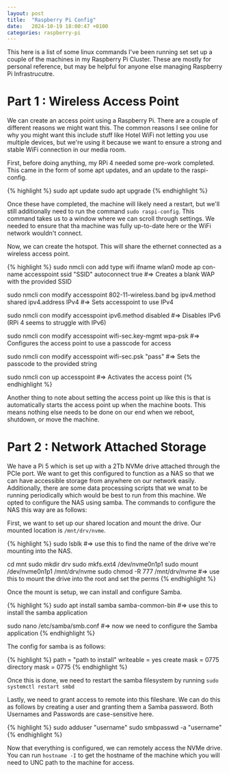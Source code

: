 ```yaml
---
layout: post
title:  "Raspberry Pi Config"
date:   2024-10-19 18:00:47 +0100
categories: raspberry-pi
---
```


This here is a list of some linux commands I've been running set set up a couple of the machines in my Raspberry Pi Cluster.
These are mostly for personal reference, but may be helpful for anyone else managing Raspberry Pi Infrastrucutre.

# Part 1 : Wireless Access Point

We can create an access point using a Raspberry Pi. There are a couple of different reasons we might want this. The common reasons I see online for why you might want this include stuff like Hotel WiFi not letting you use multiple devices, but we're using it because we want to ensure a strong and stable WiFi connection in our media room.

First, before doing anything, my RPi 4 needed some pre-work completed. This came in the form of some apt updates, and an update to the raspi-config.

{% highlight %}
sudo apt update
sudo apt upgrade
{% endhighlight %}

Once these have completed, the machine will likely need a restart, but we'll still additionally need to run the command `sudo raspi-config`. This command takes us to a window where we can scroll through settings. We needed to ensure that tha machine was fully up-to-date here or the WiFi network wouldn't connect.

Now, we can create the hotspot. This will share the ethernet connected as a wireless access point.

{% highlight %}
sudo nmcli con add type wifi ifname wlan0 mode ap con-name accesspoint ssid "SSID" autoconnect true
#=> Creates a blank WAP with the provided SSID

sudo nmcli con modify accesspoint 802-11-wireless.band bg ipv4.method shared ipv4.address IPv4
#=> Sets accesspoint to use IPv4

sudo nmcli con modify accesspoint ipv6.method disabled
#=> Disables IPv6 (RPi 4 seems to struggle with IPv6)

sudo nmcli con modify accesspoint wifi-sec.key-mgmt wpa-psk
#=> Configures the access point to use a passcode for access

sudo nmcli con modify accesspoint wifi-sec.psk "pass"
#=> Sets the passcode to the provided string

sudo nmcli con up accesspoint
#=> Activates the access point
{% endhighlight %}

Another thing to note about setting the access point up like this is that is automatically starts the access point up when the machine boots. This means nothing else needs to be done on our end when we reboot, shutdown, or move the machine.

# Part 2 : Network Attached Storage

We have a Pi 5 which is set up with a 2Tb NVMe drive attached through the PCIe port. We want to get this configured to function as a NAS so that we can have accessible storage from anywhere on our network easily. Additionally, there are some data processing scripts that we wnat to be running periodically which would be best to run from this machine.
We opted to configure the NAS using samba. The commands to configure the NAS this way are as follows:

First, we want to set up our shared location and mount the drive. Our mounted location is `/mnt/drv/nvme`.

{% highlight %}
sudo lsblk
#=> use this to find the name of the drive we're mounting into the NAS.

cd mnt
sudo mkdir drv
sudo mkfs.ext4 /dev/nvme0n1p1
sudo mount /dev/nvme0n1p1 /mnt/drv/nvme
sudo chmod -R 777 /mnt/drv/nvme
#=> use this to mount the drive into the root and set the perms
{% endhighlight %}

Once the mount is setup, we can install and configure Samba.

{% highlight %}
sudo apt install samba samba-common-bin
#=> use this to install the samba application

sudo nano /etc/samba/smb.conf
#=> now we need to configure the Samba application
{% endhighlight %}

The config for samba is as follows:

{% highlight %}
path = "path to install"
writeable = yes
create mask = 0775
directory mask = 0775
{% endhighlight %}

Once this is done, we need to restart the samba filesystem by running `sudo systemctl restart smbd`

Lastly, we need to grant access to remote into this fileshare. We can do this as follows by creating a user and granting them a Samba password. Both Usernames and Passwords are case-sensitive here.

{% highlight %}
sudo adduser "username"
sudo smbpasswd -a "username"
{% endhighlight %}

Now that everything is configured, we can remotely access the NVMe drive. You can run `hostname -I` to get the hostname of the machine which you will need to UNC path to the machine for access.